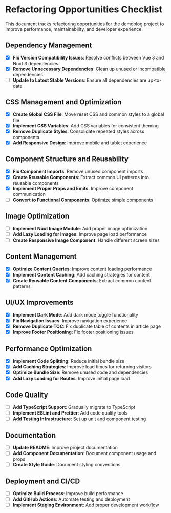 # Refactoring Opportunities Checklist

This document tracks refactoring opportunities for the demoblog project to improve performance, maintainability, and developer experience.

## Dependency Management

- [x] **Fix Version Compatibility Issues**: Resolve conflicts between Vue 3 and Nuxt 3 dependencies
- [x] **Remove Unnecessary Dependencies**: Clean up unused or incompatible dependencies
- [ ] **Update to Latest Stable Versions**: Ensure all dependencies are up-to-date

## CSS Management and Optimization

- [x] **Create Global CSS File**: Move reset CSS and common styles to a global file
- [x] **Implement CSS Variables**: Add CSS variables for consistent theming
- [x] **Remove Duplicate Styles**: Consolidate repeated styles across components
- [x] **Add Responsive Design**: Improve mobile and tablet experience

## Component Structure and Reusability

- [x] **Fix Component Imports**: Remove unused component imports
- [x] **Create Reusable Components**: Extract common UI patterns into reusable components
- [x] **Implement Proper Props and Emits**: Improve component communication
- [ ] **Convert to Functional Components**: Optimize simple components

## Image Optimization

- [ ] **Implement Nuxt Image Module**: Add proper image optimization
- [ ] **Add Lazy Loading for Images**: Improve page load performance
- [ ] **Create Responsive Image Component**: Handle different screen sizes

## Content Management

- [x] **Optimize Content Queries**: Improve content loading performance
- [x] **Implement Content Caching**: Add caching strategies for content
- [x] **Create Reusable Content Components**: Extract common content patterns

## UI/UX Improvements

- [x] **Implement Dark Mode**: Add dark mode toggle functionality
- [x] **Fix Navigation Issues**: Improve navigation experience
- [x] **Remove Duplicate TOC**: Fix duplicate table of contents in article page
- [x] **Improve Footer Positioning**: Fix footer positioning issues

## Performance Optimization

- [x] **Implement Code Splitting**: Reduce initial bundle size
- [x] **Add Caching Strategies**: Improve load times for returning visitors
- [x] **Optimize Bundle Size**: Remove unused code and dependencies
- [x] **Add Lazy Loading for Routes**: Improve initial page load

## Code Quality

- [ ] **Add TypeScript Support**: Gradually migrate to TypeScript
- [ ] **Implement ESLint and Prettier**: Add code quality tools
- [ ] **Add Testing Infrastructure**: Set up unit and component testing

## Documentation

- [ ] **Update README**: Improve project documentation
- [ ] **Add Component Documentation**: Document component usage and props
- [ ] **Create Style Guide**: Document styling conventions

## Deployment and CI/CD

- [ ] **Optimize Build Process**: Improve build performance
- [ ] **Add GitHub Actions**: Automate testing and deployment
- [ ] **Implement Staging Environment**: Add proper development workflow
